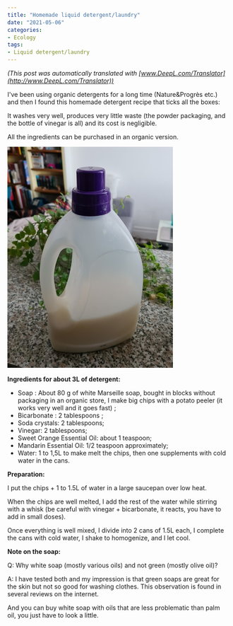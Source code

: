 ```yaml
---
title: "Homemade liquid detergent/laundry"
date: "2021-05-06"
categories: 
- Ecology
tags: 
- Liquid detergent/laundry
---
```


_(This post was automatically translated with [www.DeepL.com/Translator](http://www.DeepL.com/Translator))_

I've been using organic detergents for a long time (Nature&Progrès etc.) and then I found this homemade detergent recipe that ticks all the boxes:

It washes very well, produces very little waste (the powder packaging, and the bottle of vinegar is all) and its cost is negligible.

All the ingredients can be purchased in an organic version.

<!--more-->

![lessive_maison](lessive_maison.jpg)


**Ingredients for about 3L of detergent:**

- Soap : About 80 g of white Marseille soap, bought in blocks without packaging in an organic store, I make big chips with a potato peeler (it works very well and it goes fast) ; 
- Bicarbonate : 2 tablespoons ;
- Soda crystals: 2 tablespoons;
- Vinegar: 2 tablespoons;
- Sweet Orange Essential Oil: about 1 teaspoon;
- Mandarin Essential Oil: 1/2 teaspoon approximately;
- Water: 1 to 1,5L to make melt the chips, then one supplements with cold water in the cans.

**Preparation:**

I put the chips + 1 to 1.5L of water in a large saucepan over low heat.

When the chips are well melted, I add the rest of the water while stirring with a whisk (be careful with vinegar + bicarbonate, it reacts, you have to add in small doses).

Once everything is well mixed, I divide into 2 cans of 1.5L each, I complete the cans with cold water, I shake to homogenize, and I let cool.


**Note on the soap:**

Q: Why white soap (mostly various oils) and not green (mostly olive oil)? 

A: I have tested both and my impression is that green soaps are great for the skin but not so good for washing clothes. This observation is found in several reviews on the internet.

And you can buy white soap with oils that are less problematic than palm oil, you just have to look a little.
